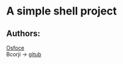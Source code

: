 # A simple shell project
## Authors: 
[Osfoce](https://www.github.com/osfoce)  
Bcorji -> [gitub](https://www.github.com/bcorji)
